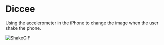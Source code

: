# Diccee
Using the accelerometer in the iPhone to change the image when the user shake the phone.

![ShakeGIF](https://user-images.githubusercontent.com/24234259/82253444-fd8a7680-991e-11ea-80b1-68aecbc753d5.gif)

